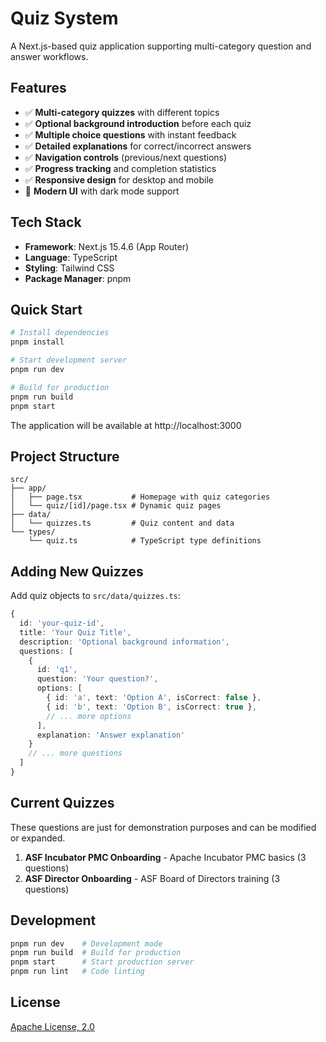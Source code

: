 # Quiz System

A Next.js-based quiz application supporting multi-category question and answer workflows.

## Features

- ✅ **Multi-category quizzes** with different topics
- ✅ **Optional background introduction** before each quiz
- ✅ **Multiple choice questions** with instant feedback
- ✅ **Detailed explanations** for correct/incorrect answers
- ✅ **Navigation controls** (previous/next questions)
- ✅ **Progress tracking** and completion statistics
- ✅ **Responsive design** for desktop and mobile
- 🎨 **Modern UI** with dark mode support

## Tech Stack

- **Framework**: Next.js 15.4.6 (App Router)
- **Language**: TypeScript
- **Styling**: Tailwind CSS
- **Package Manager**: pnpm

## Quick Start

```bash
# Install dependencies
pnpm install

# Start development server
pnpm run dev

# Build for production
pnpm run build
pnpm start
```

The application will be available at http://localhost:3000

## Project Structure

```
src/
├── app/
│   ├── page.tsx           # Homepage with quiz categories
│   └── quiz/[id]/page.tsx # Dynamic quiz pages
├── data/
│   └── quizzes.ts         # Quiz content and data
└── types/
    └── quiz.ts            # TypeScript type definitions
```

## Adding New Quizzes

Add quiz objects to `src/data/quizzes.ts`:

```typescript
{
  id: 'your-quiz-id',
  title: 'Your Quiz Title',
  description: 'Optional background information',
  questions: [
    {
      id: 'q1',
      question: 'Your question?',
      options: [
        { id: 'a', text: 'Option A', isCorrect: false },
        { id: 'b', text: 'Option B', isCorrect: true },
        // ... more options
      ],
      explanation: 'Answer explanation'
    }
    // ... more questions
  ]
}
```

## Current Quizzes

These questions are just for demonstration purposes and can be modified or expanded.

1. **ASF Incubator PMC Onboarding** - Apache Incubator PMC basics (3 questions)
2. **ASF Director Onboarding** - ASF Board of Directors training (3 questions)

## Development

```bash
pnpm run dev    # Development mode
pnpm run build  # Build for production
pnpm start      # Start production server
pnpm run lint   # Code linting
```

## License

[Apache License, 2.0](https://www.apache.org/licenses/LICENSE-2.0)
